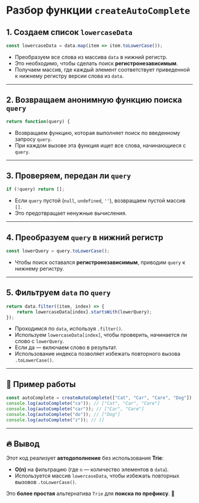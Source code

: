 # Разбор функции `createAutoComplete`

## 1. Создаем список `lowercaseData`

```js
const lowercaseData = data.map(item => item.toLowerCase());
```

- Преобразуем все слова из массива `data` в нижний регистр.
- Это необходимо, чтобы сделать поиск **регистронезависимым**.
- Получаем массив, где каждый элемент соответствует приведенной к нижнему регистру версии слова из `data`.

---

## 2. Возвращаем анонимную функцию поиска `query`

```js
return function(query) {
```

- Возвращаем функцию, которая выполняет поиск по введенному запросу `query`.
- При каждом вызове эта функция ищет все слова, начинающиеся с `query`.

---

## 3. Проверяем, передан ли `query`

```js
if (!query) return [];
```

- Если `query` пустой (`null`, `undefined`, `''`), возвращаем пустой массив `[]`.
- Это предотвращает ненужные вычисления.

---

## 4. Преобразуем `query` в нижний регистр

```js
const lowerQuery = query.toLowerCase();
```

- Чтобы поиск оставался **регистронезависимым**, приводим `query` к нижнему регистру.

---

## 5. Фильтруем `data` по `query`

```js
return data.filter((item, index) => {
    return lowercaseData[index].startsWith(lowerQuery);
});
```

- Проходимся по `data`, используя `.filter()`.
- Используем `lowercaseData[index]`, чтобы проверить, начинается ли слово с `lowerQuery`.
- Если да — включаем слово в результат.
- Использование индекса позволяет избежать повторного вызова `.toLowerCase()`.

---

## 🔎 Пример работы

```js
const autoComplete = createAutoComplete(["Cat", "Car", "Care", "Dog"]);
console.log(autoComplete("ca")); // ["Cat", "Car", "Care"]
console.log(autoComplete("car")); // ["Car", "Care"]
console.log(autoComplete("do")); // ["Dog"]
console.log(autoComplete("z")); // []
```

---

## 🔥 Вывод

Этот код реализует **автодополнение** без использования **Trie**:

- **O(n)** на фильтрацию (где `n` — количество элементов в `data`).
- Используется массив `lowercaseData`, чтобы избежать повторных вызовов `.toLowerCase()`.

Это **более простая** альтернатива `Trie` для **поиска по префиксу**. 🚀

